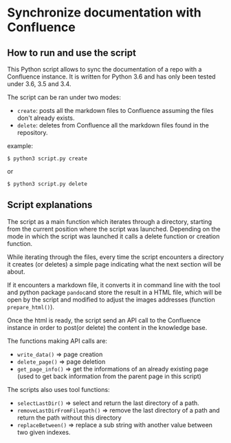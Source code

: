 # Synchronize documentation with Confluence

## How to run and use the script

This Python script allows to sync the documentation of a repo with a Confluence instance. It is written for Python 3.6 and has only been tested under 3.6, 3.5 and 3.4.

The script can be ran under two modes:

* `create`: posts all the markdown files to Confluence assuming the files don't already exists.
* `delete`: deletes from Confluence all the markdown files found in the repository.

example:

```
$ python3 script.py create
```

or

```
$ python3 script.py delete
```

## Script explanations

The script as a main function which iterates through a directory, starting from the current position where the script was launched.
Depending on the mode in which the script was launched it calls a delete function or creation function.

While iterating through the files, every time the script encounters a directory it creates (or deletes) a simple page indicating what the next section will be about.

If it encounters a markdown file, it converts it in command line with the tool and python package `pandoc`and store the result in a HTML file, which will be open by the script and modified to adjust the images addresses (function `prepare_html()`).

Once the html is ready, the script send an API call to the Confluence instance in order to post(or delete) the content in the knowledge base.

The functions making API calls are:

* `write_data()` => page creation
* `delete_page()` => page deletion
* `get_page_info()` => get the informations of an already existing page (used to get back information from the parent page in this script)

The scripts also uses tool functions:

* `selectLastDir()` => select and return the last directory of a path.
* `removeLastDirFromFilepath()` => remove the last directory of a path and return the path without this directory
* `replaceBetween()` => replace a sub string with another value between two given indexes.
